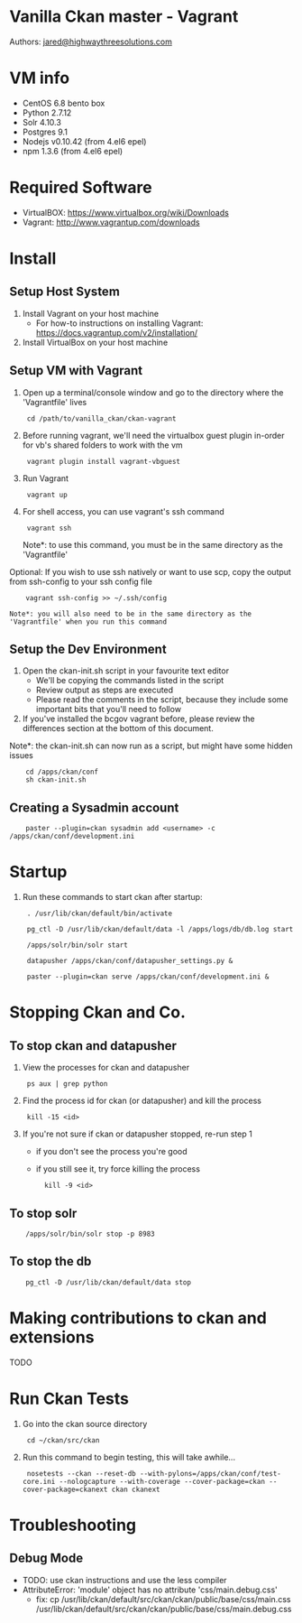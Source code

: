 # Vanilla Ckan master - Vagrant
Authors: jared@highwaythreesolutions.com


# VM info
* CentOS 6.8 bento box
* Python 2.7.12
* Solr 4.10.3
* Postgres 9.1
* Nodejs v0.10.42 (from 4.el6 epel)
* npm 1.3.6 (from 4.el6 epel)


# Required Software
* VirtualBOX: https://www.virtualbox.org/wiki/Downloads
* Vagrant: http://www.vagrantup.com/downloads


# Install
## Setup Host System
1. Install Vagrant on your host machine
    * For how-to instructions on installing Vagrant: https://docs.vagrantup.com/v2/installation/
2. Install VirtualBox on your host machine


## Setup VM with Vagrant
1. Open up a terminal/console window and go to the directory where the 'Vagrantfile' lives

		cd /path/to/vanilla_ckan/ckan-vagrant

2. Before running vagrant, we'll need the virtualbox guest plugin in-order for vb's shared folders to work with the vm

		vagrant plugin install vagrant-vbguest

3. Run Vagrant

		vagrant up

4. For shell access, you can use vagrant's ssh command

		vagrant ssh

    Note*: to use this command, you must be in the same directory as the 'Vagrantfile'

Optional: If you wish to use ssh natively or want to use scp, copy the output from ssh-config to your ssh config file

        vagrant ssh-config >> ~/.ssh/config

    Note*: you will also need to be in the same directory as the 'Vagrantfile' when you run this command


## Setup the Dev Environment
1. Open the ckan-init.sh script in your favourite text editor
	* We'll be copying the commands listed in the script
    * Review output as steps are executed
    * Please read the comments in the script, because they include some important bits that you'll need to follow
2. If you've installed the bcgov vagrant before, please review the differences section at the bottom of this document.


Note*: the ckan-init.sh can now run as a script, but might have some hidden issues
        
        cd /apps/ckan/conf
        sh ckan-init.sh


## Creating a Sysadmin account

        paster --plugin=ckan sysadmin add <username> -c /apps/ckan/conf/development.ini


# Startup
1. Run these commands to start ckan after startup:

		. /usr/lib/ckan/default/bin/activate

		pg_ctl -D /usr/lib/ckan/default/data -l /apps/logs/db/db.log start

		/apps/solr/bin/solr start

		datapusher /apps/ckan/conf/datapusher_settings.py &

		paster --plugin=ckan serve /apps/ckan/conf/development.ini &


# Stopping Ckan and Co.
## To stop ckan and datapusher
1. View the processes for ckan and datapusher

        ps aux | grep python

2. Find the process id for ckan (or datapusher) and kill the process

        kill -15 <id>

3. If you're not sure if ckan or datapusher stopped, re-run step 1
    * if you don't see the process you're good
    * if you still see it, try force killing the process

            kill -9 <id>

## To stop solr
        
        /apps/solr/bin/solr stop -p 8983

## To stop the db
        
        pg_ctl -D /usr/lib/ckan/default/data stop


# Making contributions to ckan and extensions
TODO


# Run Ckan Tests
1. Go into the ckan source directory
        
        cd ~/ckan/src/ckan

2. Run this command to begin testing, this will take awhile...
        
        nosetests --ckan --reset-db --with-pylons=/apps/ckan/conf/test-core.ini --nologcapture --with-coverage --cover-package=ckan --cover-package=ckanext ckan ckanext


# Troubleshooting
## Debug Mode
- TODO: use ckan instructions and use the less compiler
- AttributeError: 'module' object has no attribute 'css/main.debug.css'
    - fix:
            cp /usr/lib/ckan/default/src/ckan/ckan/public/base/css/main.css /usr/lib/ckan/default/src/ckan/ckan/public/base/css/main.debug.css


